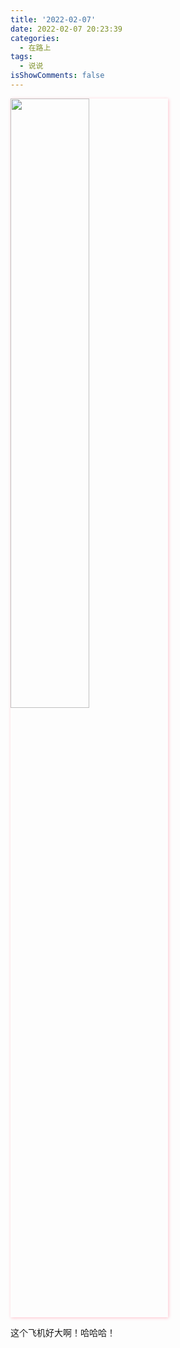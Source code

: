 ```yaml
---
title: '2022-02-07'
date: 2022-02-07 20:23:39
categories:
  - 在路上
tags:
  - 说说
isShowComments: false
---
```


<img src='/monment/2022/02/07/2.png'  align='center' style='width:50%;height:50%;box-shadow:1px 1px 5px pink;'/>

这个飞机好大啊！哈哈哈！
